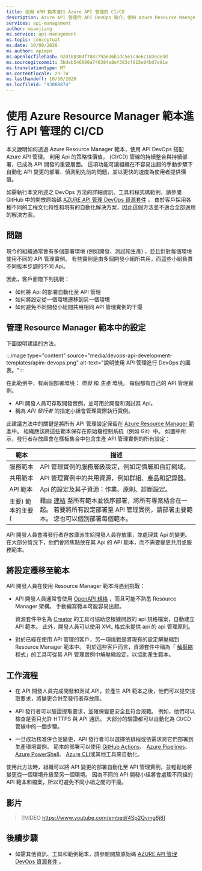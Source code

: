 ```yaml
---
title: 使用 ARM 範本進行 Azure API 管理的 CI/CD
description: Azure API 管理的 API DevOps 簡介，使用 Azure Resource Manager 範本來管理 CI/CD 管線中的 API 部署
services: api-management
author: miaojiang
ms.service: api-management
ms.topic: conceptual
ms.date: 10/09/2020
ms.author: apimpm
ms.openlocfilehash: 92d108304f788279a636b1dc5e1c4e6c103ede3d
ms.sourcegitcommit: 3bdeb546890a740384a8ef383cf915e84bd7e91e
ms.translationtype: MT
ms.contentlocale: zh-TW
ms.lasthandoff: 10/30/2020
ms.locfileid: "93088874"
---
```

# <a name="cicd-for-api-management-using-azure-resource-manager-templates"></a>使用 Azure Resource Manager 範本進行 API 管理的 CI/CD

本文說明如何透過 Azure Resource Manager 範本，使用 API DevOps 搭配 Azure API 管理。 利用 Api 的策略性價值， (CI/CD) 管線的持續整合與持續部署，已成為 API 開發的重要層面。 這項功能可讓組織在不容易出錯的手動步驟下自動化 API 變更的部署、偵測到先前的問題，並以更快的速度為使用者提供價值。 

如需執行本文所述之 DevOps 方法的詳細資訊、工具和程式碼範例，請參閱 GitHub 中的開放原始碼 [AZURE API 管理 DevOps 資源套件](https://github.com/Azure/azure-api-management-devops-resource-kit) 。 由於客戶採用各種不同的工程文化特性和現有的自動化解決方案，因此這個方法並不適合全部適用的解決方案。

## <a name="the-problem"></a>問題

現今的組織通常會有多個部署環境 (例如開發、測試和生產) ，並且針對每個環境使用不同的 API 管理實例。 有些實例是由多個開發小組所共用，而這些小組負責不同版本步調的不同 Api。

因此，客戶面臨下列挑戰：

* 如何將 Api 的部署自動化至 API 管理
* 如何將設定從一個環境遷移到另一個環境
* 如何避免不同開發小組間共用相同 API 管理實例的干擾

## <a name="manage-configurations-in-resource-manager-templates"></a>管理 Resource Manager 範本中的設定

下圖說明建議的方法。 

:::image type="content" source="media/devops-api-development-templates/apim-devops.png" alt-text="說明使用 API 管理進行 DevOps 的圖表。":::

在此範例中，有兩個部署環境： *開發* 和 *生產* 環境。 每個都有自己的 API 管理實例。 

* API 開發人員可存取開發實例，並可用於開發和測試其 Api。 
* 稱為 *API 發行者* 的指定小組會管理實際執行實例。

此建議方法中的關鍵是將所有 API 管理設定保留在 [Azure Resource Manager 範本](../azure-resource-manager/resource-group-authoring-templates.md)中。 組織應該將這些範本保存在原始檔控制系統（例如 Git）中。 如圖中所示，發行者存放庫會在樣板集合中包含生產 API 管理實例的所有設定：

|範本  |描述  |
|---------|---------|
|服務範本     | API 管理實例的服務層級設定，例如定價層和自訂網域。         |
|共用範本     |  API 管理實例中的共用資源，例如群組、產品和記錄器。    |
|API 範本     |  Api 的設定及其子資源：作業、原則、診斷設定。        |
|主要) 範本的主要 (     |   藉由 [連結](../azure-resource-manager/resource-group-linked-templates.md) 至所有範本並依序部署，將所有專案結合在一起。 若要將所有設定部署至 API 管理實例，請部署主要範本。 您也可以個別部署每個範本。       |

API 開發人員會將發行者存放庫派生給開發人員存放庫，並處理其 Api 的變更。 在大部分情況下，他們會將焦點放在其 Api 的 API 範本，而不需要變更共用或服務範本。

## <a name="migrate-configurations-to-templates"></a>將設定遷移至範本
API 開發人員在使用 Resource Manager 範本時遇到挑戰：

* API 開發人員通常會使用 [OpenAPI 規格](https://github.com/OAI/OpenAPI-Specification) ，而且可能不熟悉 Resource Manager 架構。 手動編寫範本可能容易出錯。 

   資源套件中名為 [Creator](https://github.com/Azure/azure-api-management-devops-resource-kit/blob/master/src/APIM_ARMTemplate/README.md#Creator) 的工具可協助您根據開啟的 api 規格檔案，自動建立 API 範本。 此外，開發人員可以使用 XML 格式來提供 api 的 api 管理原則。 

* 對於已經在使用 API 管理的客戶，另一項挑戰是將現有的設定解壓縮到 Resource Manager 範本中。 對於這些客戶而言，資源套件中稱為「 [解壓縮](https://github.com/Azure/azure-api-management-devops-resource-kit/blob/master/src/APIM_ARMTemplate/README.md#extractor) 程式」的工具可從其 API 管理實例中解壓縮設定，以協助產生範本。  

## <a name="workflow"></a>工作流程

* 在 API 開發人員完成開發和測試 API，並產生 API 範本之後，他們可以提交提取要求，將變更合併至發行者存放庫。 

* API 發行者可以驗證提取要求，並確保變更安全且符合規範。 例如，他們可以檢查是否只允許 HTTPS 與 API 通訊。 大部分的驗證都可以自動化為 CI/CD 管線中的一個步驟。

* 一旦成功核准併合並變更，API 發行者可以選擇依排程或依需求將它們部署到生產環境實例。 範本的部署可以使用 [GitHub Actions](https://github.com/Azure/apimanagement-devops-samples)、 [Azure Pipelines](/azure/devops/pipelines)、 [Azure PowerShell](../azure-resource-manager/templates/deploy-powershell.md)、 [Azure CLI](../azure-resource-manager/templates/deploy-cli.md)或其他工具來自動化。


使用此方法時，組織可以將 API 變更的部署自動化至 API 管理實例，並輕鬆地將變更從一個環境升級至另一個環境。 因為不同的 API 開發小組將會處理不同組的 API 範本和檔案，所以可避免不同小組之間的干擾。

## <a name="video"></a>影片

> [!VIDEO https://www.youtube.com/embed/4Sp2Qvmg6j8]

## <a name="next-steps"></a>後續步驟

- 如需其他資訊、工具和範例範本，請參閱開放原始碼 [AZURE API 管理 DevOps 資源套件](https://github.com/Azure/azure-api-management-devops-resource-kit) 。